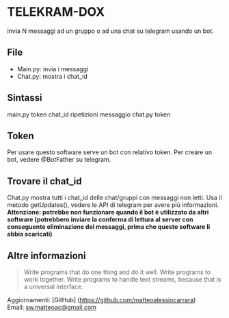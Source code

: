 # TELEKRAM-DOX #

Invia N messaggi ad un gruppo o ad una chat su telegram usando un bot.

## File ##

* Main.py: invia i messaggi
* Chat.py: mostra i chat_id

## Sintassi ##

main.py token chat_id ripetizioni messaggio
chat.py token

## Token ##

Per usare questo software serve un bot con relativo token. Per creare un bot, vedere @BotFather su telegram.

## Trovare il chat_id ##

Chat.py mostra tutti i chat_id delle chat/gruppi con messaggi non letti. Usa il metodo getUpdates(), vedere le API di telegram per avere più informazioni.
**Attenzione: potrebbe non funzionare quando il bot è utilizzato da altri software (potrebbero inviare la conferma di lettura al server con conseguente eliminazione dei messaggi, prima che questo software li abbia scaricati)**

## Altre informazioni ##

>  Write programs that do one thing and do it well. Write programs to work together. Write programs to handle text streams, because that is a universal interface.

Aggiornamenti: [GitHub] (https://github.com/matteoalessiocarrara)  
Email: sw.matteoac@gmail.com